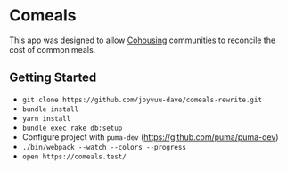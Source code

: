 # Comeals

This app was designed to allow
[Cohousing](https://en.wikipedia.org/wiki/Cohousing) communities to reconcile
the cost of common meals.

## Getting Started

- `git clone https://github.com/joyvuu-dave/comeals-rewrite.git`
- `bundle install`
- `yarn install`
- `bundle exec rake db:setup`
- Configure project with `puma-dev` (https://github.com/puma/puma-dev)
- `./bin/webpack --watch --colors --progress`
- `open https://comeals.test/`

